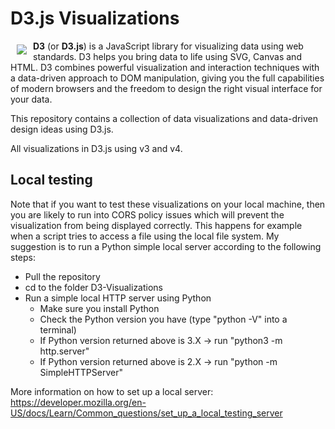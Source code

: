 # D3.js Visualizations
<a href="https://d3js.org"><img src="https://d3js.org/logo.svg" align="left" hspace="10" vspace="6"></a>

**D3** (or **D3.js**) is a JavaScript library for visualizing data using web standards. D3 helps you bring data to life using SVG, Canvas and HTML. D3 combines powerful visualization and interaction techniques with a data-driven approach to DOM manipulation, giving you the full capabilities of modern browsers and the freedom to design the right visual interface for your data.

This repository contains a collection of data visualizations and data-driven design ideas using D3.js.

All visualizations in D3.js using v3 and v4.



## Local testing

Note that if you want to test these visualizations on your local machine, then you are likely to run into CORS policy issues which will prevent the visualization from being displayed correctly. This happens for example when a script tries to access a file using the local file system. My suggestion is to run a Python simple local server according to the following steps:

- Pull the repository
- cd to the folder D3-Visualizations
- Run a simple local HTTP server using Python
   - Make sure you install Python
   - Check the Python version you have (type "python -V" into a terminal)
   - If Python version returned above is 3.X -> run "python3 -m http.server"
   - If Python version returned above is 2.X -> run "python -m SimpleHTTPServer"


More information on how to set up a local server: https://developer.mozilla.org/en-US/docs/Learn/Common_questions/set_up_a_local_testing_server
